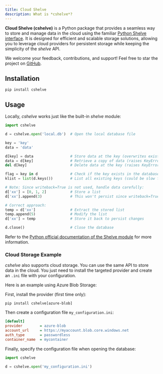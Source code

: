 ```yaml
---
title: Cloud Shelve
description: What is *cshelve*?
---
```


**Cloud Shelve (cshelve)** is a Python package that provides a seamless way to store and manage data in the cloud using the familiar [Python Shelve interface](https://docs.python.org/3/library/shelve.html). It is designed for efficient and scalable storage solutions, allowing you to leverage cloud providers for persistent storage while keeping the simplicity of the *shelve* API.

We welcome your feedback, contributions, and support! Feel free to star the project on [GitHub](https://github.com/Standard-Cloud/cshelve).

## Installation

```console
pip install cshelve
```

## Usage

Locally, *cshelve* works just like the built-in *shelve* module:

```python
import cshelve

d = cshelve.open('local.db')  # Open the local database file

key = 'key'
data = 'data'

d[key] = data                 # Store data at the key (overwrites existing data)
data = d[key]                 # Retrieve a copy of data (raises KeyError if not found)
del d[key]                    # Delete data at the key (raises KeyError if not found)

flag = key in d               # Check if the key exists in the database
klist = list(d.keys())        # List all existing keys (could be slow for large datasets)

# Note: Since writeback=True is not used, handle data carefully:
d['xx'] = [0, 1, 2]           # Store a list
d['xx'].append(3)             # This won't persist since writeback=True is not used

# Correct approach:
temp = d['xx']                # Extract the stored list
temp.append(5)                # Modify the list
d['xx'] = temp                # Store it back to persist changes

d.close()                     # Close the database
```

Refer to the [Python official documentation of the Shelve module](https://docs.python.org/3/library/shelve.html) for more information.

### Cloud Storage Example

*cshelve* also supports cloud storage. You can use the same API to store data in the cloud. You just need to install the targeted provider and create an `.ini` file with your configuration.

Here is an example using Azure Blob Storage:

First, install the provider (first time only):

```console
pip install cshelve[azure-blob]
```

Then create a configuration file `my_configuration.ini`:

```ini
[default]
provider        = azure-blob
account_url     = https://myaccount.blob.core.windows.net
auth_type       = passwordless
container_name  = mycontainer
```

Finally, specify the configuration file when opening the database:

```python
import cshelve

d = cshelve.open('my_configuration.ini')
```

